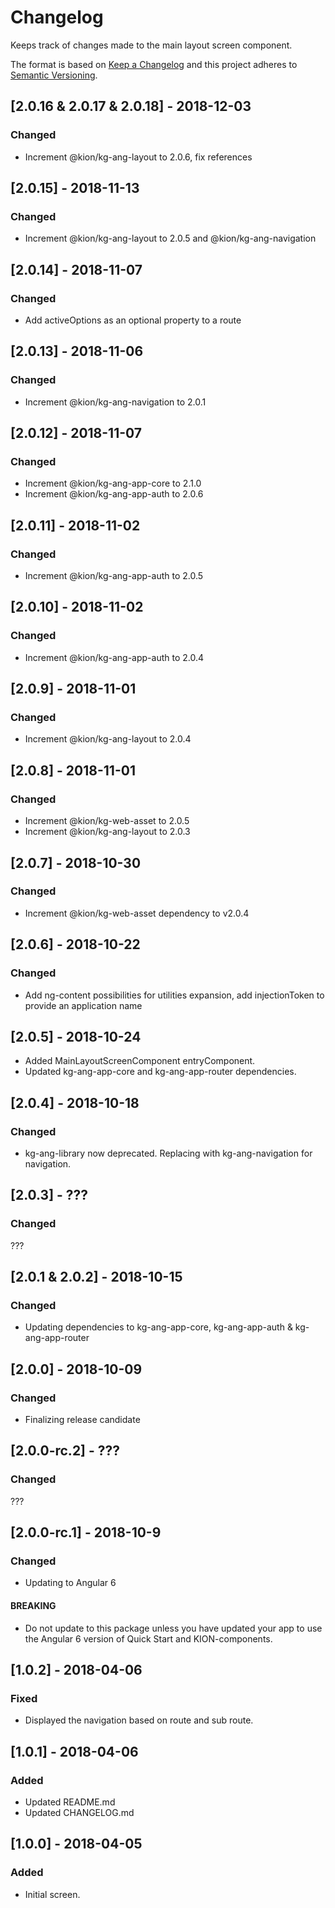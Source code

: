 # Changelog
Keeps track of changes made to the main layout screen component.

The format is based on [Keep a Changelog](http://keepachangelog.com/en/1.0.0/)
and this project adheres to [Semantic Versioning](http://semver.org/spec/v2.0.0.html).

## [2.0.16 & 2.0.17 & 2.0.18] - 2018-12-03
### Changed
- Increment @kion/kg-ang-layout to 2.0.6, fix references

## [2.0.15] - 2018-11-13
### Changed
- Increment @kion/kg-ang-layout to 2.0.5 and @kion/kg-ang-navigation

## [2.0.14] - 2018-11-07
### Changed
- Add activeOptions as an optional property to a route

## [2.0.13] - 2018-11-06
### Changed
- Increment @kion/kg-ang-navigation to 2.0.1

## [2.0.12] - 2018-11-07
### Changed
- Increment @kion/kg-ang-app-core to 2.1.0
- Increment @kion/kg-ang-app-auth to 2.0.6

## [2.0.11] - 2018-11-02
### Changed
- Increment @kion/kg-ang-app-auth to 2.0.5

## [2.0.10] - 2018-11-02
### Changed
- Increment @kion/kg-ang-app-auth to 2.0.4

## [2.0.9] - 2018-11-01
### Changed
- Increment @kion/kg-ang-layout to 2.0.4

## [2.0.8] - 2018-11-01
### Changed
- Increment @kion/kg-web-asset to 2.0.5
- Increment @kion/kg-ang-layout to 2.0.3

## [2.0.7] - 2018-10-30
### Changed
- Increment @kion/kg-web-asset dependency to v2.0.4

## [2.0.6] - 2018-10-22
### Changed
- Add ng-content possibilities for utilities expansion, add injectionToken to provide an application name

## [2.0.5] - 2018-10-24
- Added MainLayoutScreenComponent entryComponent.
- Updated kg-ang-app-core and kg-ang-app-router dependencies.

## [2.0.4] - 2018-10-18
### Changed
- kg-ang-library now deprecated.  Replacing with kg-ang-navigation for navigation.

## [2.0.3] - ???
### Changed
???

## [2.0.1 & 2.0.2] - 2018-10-15
### Changed
- Updating dependencies to kg-ang-app-core, kg-ang-app-auth & kg-ang-app-router

## [2.0.0] - 2018-10-09
### Changed
- Finalizing release candidate

## [2.0.0-rc.2] - ???
### Changed
???

## [2.0.0-rc.1] - 2018-10-9
### Changed
- Updating to Angular 6
#### BREAKING
- Do not update to this package unless you have updated your app to use the Angular 6 version of Quick Start and KION-components.

## [1.0.2] - 2018-04-06
### Fixed
- Displayed the navigation based on route and sub route.

## [1.0.1] - 2018-04-06
### Added
- Updated README.md
- Updated CHANGELOG.md

## [1.0.0] - 2018-04-05
### Added
- Initial screen.

